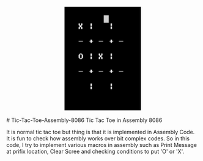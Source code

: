 <p align="center"><img src="Images/logo-main.png" width="200"></p>
# Tic-Tac-Toe-Assembly-8086
Tic Tac Toe in Assembly 8086

<p>It is normal tic tac toe but thing is that it is implemented in Assembly Code. It is fun to check how assembly works over bit complex codes. So in this code, I try to implement various macros in assembly such as Print Message at prifix location, Clear Scree and checking conditions to put 'O' or 'X'.</p>

